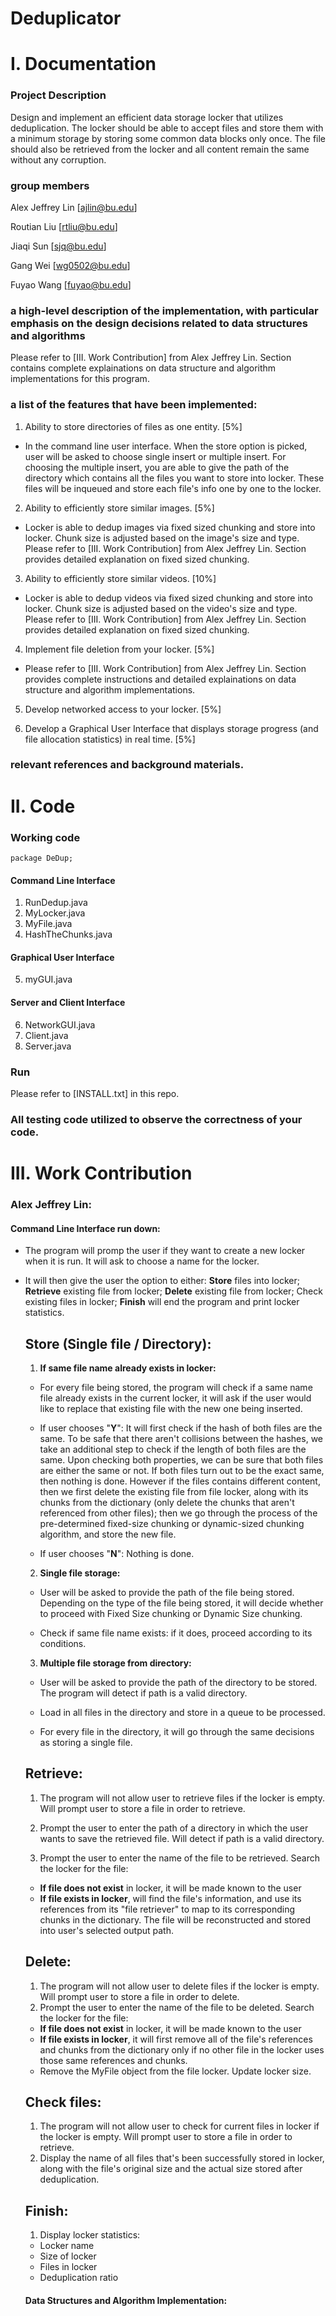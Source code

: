 # Deduplicator

# I. Documentation

### Project Description 
Design and implement an efficient data storage locker that utilizes deduplication. The locker should be able to accept files and store them with a minimum storage by storing some common data blocks only once. The file should also be retrieved from the locker and all content remain the same without any corruption.

### group members 
Alex Jeffrey Lin  [ajlin@bu.edu]

Routian Liu  [rtliu@bu.edu]

Jiaqi Sun  [sjq@bu.edu]

Gang Wei  [wg0502@bu.edu]

Fuyao Wang  [fuyao@bu.edu]

### a high-level description of the implementation, with particular emphasis on the design decisions related to data structures and algorithms
Please refer to [III. Work Contribution] from Alex Jeffrey Lin. Section contains complete explainations on data structure and algorithm implementations for this program.

### a list of the features that have been implemented:
1. Ability to store directories of files as one entity. [5%]
* In the command line user interface. When the store option is picked, user will be asked to choose single insert or multiple insert. For choosing the multiple insert, you are able to give the path of the directory which contains all the files you want to store into locker. These files will be inqueued and store each file's info one by one to the locker. 

2. Ability to efficiently store similar images. [5%]
* Locker is able to dedup images via fixed sized chunking and store into locker. Chunk size is adjusted based on the image's size and type. Please refer to [III. Work Contribution] from Alex Jeffrey Lin. Section provides detailed explanation on fixed sized chunking.

3. Ability to efficiently store similar videos. [10%]
* Locker is able to dedup videos via fixed sized chunking and store into locker. Chunk size is adjusted based on the video's size and type. Please refer to [III. Work Contribution] from Alex Jeffrey Lin. Section provides detailed explanation on fixed sized chunking.

4. Implement file deletion from your locker. [5%]
* Please refer to [III. Work Contribution] from Alex Jeffrey Lin. Section provides complete instructions and detailed explainations on data structure and algorithm implementations.

5. Develop networked access to your locker. [5%]

6. Develop a Graphical User Interface that displays storage progress (and file allocation statistics) in real time. [5%]

### relevant references and background materials.

# II. Code
### Working code
```
package DeDup;
```
#### Command Line Interface
1. RunDedup.java
2. MyLocker.java
3. MyFile.java
4. HashTheChunks.java
#### Graphical User Interface
5. myGUI.java
#### Server and Client Interface
6. NetworkGUI.java
7. Client.java
8. Server.java

### Run
Please refer to [INSTALL.txt] in this repo. 


### All testing code utilized to observe the correctness of your code.


# III. Work Contribution 

### Alex Jeffrey Lin: 
#### Command Line Interface run down:
* The program will promp the user if they want to create a new locker when it is run. It will ask to choose a name for the locker.
* It will then give the user the option to either: **Store** files into locker; **Retrieve** existing file from locker; **Delete** existing file from locker; Check existing files in locker; **Finish** will end the program and print locker statistics.
  ## **Store (Single file / Directory):**
  
  1. **If same file name already exists in locker:** 
  
  * For every file being stored, the program will check if a same name file already exists in the current locker, it will ask  if the user would like to replace that existing file with the new one being inserted.

  * If user chooses "**Y**": It will first check if the hash of both files are the same. To be safe that there aren't collisions between the hashes, we take an additional step to check if the length of both files are the same. Upon checking both properties, we can be sure that both files are either the same or not. If both files turn out to be the exact same, then nothing is done. However if the files contains different content, then we first delete the existing file from file locker, along with its chunks from the dictionary (only delete the chunks that aren't referenced from other files); then we go through the process of the pre-determined fixed-size chunking or dynamic-sized chunking algorithm, and store the new file.

  * If user chooses "**N**": Nothing is done.
  
  2. **Single file storage:**
  
  * User will be asked to provide the path of the file being stored. Depending on the type of the file being stored, it will decide whether to proceed with Fixed Size chunking or Dynamic Size chunking.
  
  * Check if same file name exists: if it does, proceed according to its conditions. 
  
  3. **Multiple file storage from directory:**
  
  * User will be asked to provide the path of the directory to be stored. The program will detect if path is a valid directory.
  
  * Load in all files in the directory and store in a queue to be processed.
  
  * For every file in the directory, it will go through the same decisions as storing a single file.
  
  
  ## **Retrieve:**
  1. The program will not allow user to retrieve files if the locker is empty. Will prompt user to store a file in order to retrieve.
  
  2. Prompt the user to enter the path of a directory in which the user wants to save the retrieved file. Will detect if path is a valid directory.
  
  3. Prompt the user to enter the name of the file to be retrieved. Search the locker for the file:
  * **If file does not exist** in locker, it will be made known to the user
  * **If file exists in locker**, will find the file's information, and use its references from its "file retriever" to map to its corresponding chunks in the dictionary. The file will be reconstructed and stored into user's selected output path.
  
  ## **Delete:**
  
  1. The program will not allow user to delete files if the locker is empty. Will prompt user to store a file in order to delete.
  2. Prompt the user to enter the name of the file to be deleted. Search the locker for the file:
   * **If file does not exist** in locker, it will be made known to the user
   * **If file exists in locker**, it will first remove all of the file's references and chunks from the dictionary only if no other file in the locker uses those same references and chunks.
   * Remove the MyFile object from the file locker. Update locker size.
   
  ## **Check files:**
  
  1. The program will not allow user to check for current files in locker if the locker is empty. Will prompt user to store a file in order to retrieve.
  2. Display the name of all files that's been successfully stored in locker, along with the file's original size and the actual size stored after deduplication.
  
  ## **Finish:**
  
  1. Display locker statistics:
  * Locker name
  * Size of locker
  * Files in locker
  * Deduplication ratio
  
  
  #### Data Structures and Algorithm Implementation:







  


  
  
  
  








